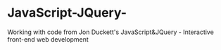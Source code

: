 # JavaScript-JQuery-
Working with code from Jon Duckett's JavaScript&amp;JQuery - Interactive front-end web development
